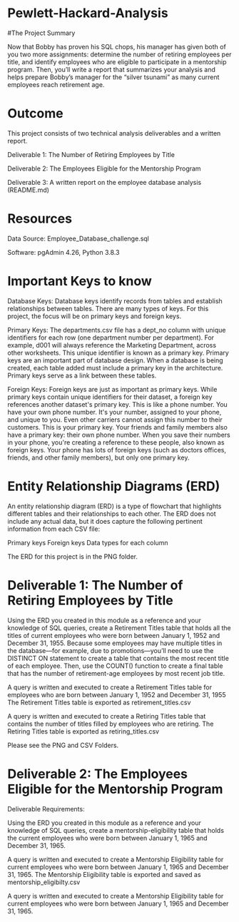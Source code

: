 # Pewlett-Hackard-Analysis

#The Project Summary

Now that Bobby has proven his SQL chops, his manager has given both of you two more assignments: determine the number of retiring employees per title, and identify employees who are eligible to participate in a mentorship program. Then, you’ll write a report that summarizes your analysis and helps prepare Bobby’s manager for the “silver tsunami” as many current employees reach retirement age.

# Outcome

This project consists of two technical analysis deliverables and a written report.

Deliverable 1: The Number of Retiring Employees by Title

Deliverable 2: The Employees Eligible for the Mentorship Program

Deliverable 3: A written report on the employee database analysis (README.md)

# Resources

Data Source: Employee_Database_challenge.sql

Software: pgAdmin 4.26, Python 3.8.3

# Important Keys to know

Database Keys: Database keys identify records from tables and establish relationships between tables. There are many types of keys. For this project, the  focus will be on  primary keys and foreign keys.

Primary Keys: The departments.csv file has a dept_no column with unique identifiers for each row (one department number per department). For example, d001 will always reference the Marketing Department, across other worksheets. This unique identifier is known as a primary key. Primary keys are an important part of database design. When a database is being created, each table added must include a primary key in the architecture. Primary keys serve as a link between these tables.

Foreign Keys: Foreign keys are just as important as primary keys. While primary keys contain unique identifiers for their dataset, a foreign key references another dataset's primary key. This is like a phone number. You have your own phone number. It's your number, assigned to your phone, and unique to you. Even other carriers cannot assign this number to their customers. This is your primary key. Your friends and family members also have a primary key: their own phone number.
When you save their numbers in your phone, you're creating a reference to these people, also known as foreign keys. Your phone has lots of foreign keys (such as doctors offices, friends, and other family members), but only one primary key.

# Entity Relationship Diagrams (ERD)
An entity relationship diagram (ERD) is a type of flowchart that highlights different tables and their relationships to each other. The ERD does not include any actual data, but it does capture the following pertinent information from each CSV file:

Primary keys
Foreign keys
Data types for each column

The ERD for this project is in the PNG folder. 

# Deliverable 1: The Number of Retiring Employees by Title
Using the ERD you created in this module as a reference and your knowledge of SQL queries, create a Retirement Titles table that holds all the titles of current employees who were born between January 1, 1952 and December 31, 1955. Because some employees may have multiple titles in the database—for example, due to promotions—you’ll need to use the DISTINCT ON statement to create a table that contains the most recent title of each employee. Then, use the COUNT() function to create a final table that has the number of retirement-age employees by most recent job title.

A query is written and executed to create a Retirement Titles table for employees who are born between January 1, 1952 and December 31, 1955
The Retirement Titles table is exported as retirement_titles.csv

A query is written and executed to create a Retiring Titles table that contains the number of titles filled by employees who are retiring.
The Retiring Titles table is exported as retiring_titles.csv

Please see the PNG and CSV Folders.

# Deliverable 2: The Employees Eligible for the Mentorship Program

Deliverable Requirements:

Using the ERD you created in this module as a reference and your knowledge of SQL queries, create a mentorship-eligibility table that holds the current employees who were born between January 1, 1965 and December 31, 1965.

A query is written and executed to create a Mentorship Eligibility table for current employees who were born between January 1, 1965 and December 31, 1965.
The Mentorship Eligibility table is exported and saved as mentorship_eligibilty.csv

A query is written and executed to create a Mentorship Eligibility table for current employees who were born between January 1, 1965 and December 31, 1965.





